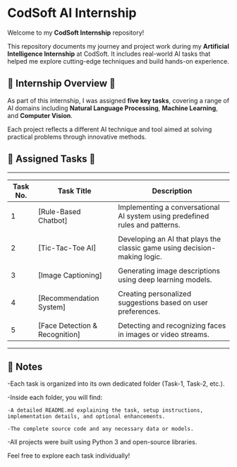 # CodSoft AI Internship #

Welcome to my **CodSoft Internship** repository!

This repository documents my journey and project work during my **Artificial Intelligence Internship** at CodSoft. It includes real-world AI tasks that helped me explore cutting-edge techniques and build hands-on experience.

## 🔧 Internship Overview 🔧 ##

As part of this internship, I was assigned **five key tasks**, covering a range of AI domains including **Natural Language Processing**, **Machine Learning**, and **Computer Vision**.

Each project reflects a different AI technique and tool aimed at solving practical problems through innovative methods.


## 📁 Assigned Tasks 📁 ##
 ---------------------------------------------------------------------------------------------------------------------------------
| Task No. | Task Title                            | Description                                                                  |
|----------|---------------------------------------|------------------------------------------------------------------------------|
| 1        | [Rule-Based Chatbot]                  | Implementing a conversational AI system using predefined rules and patterns. |
|          |                                       |                                                                              |
| 2        | [Tic-Tac-Toe AI]                      | Developing an AI that plays the classic game using decision-making logic.    |
|          |                                       |                                                                              |
| 3        | [Image Captioning]                    | Generating image descriptions using deep learning models.                    |
|          |                                       |                                                                              |
| 4        | [Recommendation System]               | Creating personalized suggestions based on user preferences.                 |
|          |                                       |                                                                              |
| 5        | [Face Detection & Recognition]        | Detecting and recognizing faces in images or video streams.                  |
 ---------------------------------------------------------------------------------------------------------------------------------


## 📌 Notes

-Each task is organized into its own dedicated folder (Task-1, Task-2, etc.).

-Inside each folder, you will find:

    -A detailed README.md explaining the task, setup instructions, implementation details, and optional enhancements.

    -The complete source code and any necessary data or models.

-All projects were built using Python 3 and open-source libraries.

Feel free to explore each task individually!